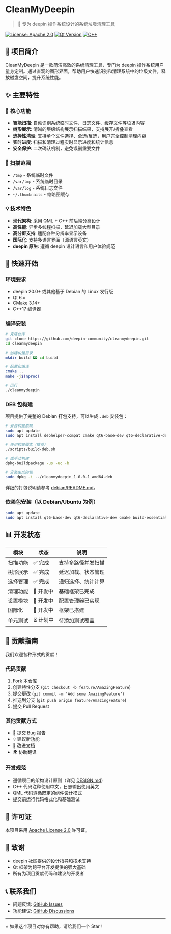 # CleanMyDeepin

> 🧹 专为 deepin 操作系统设计的系统垃圾清理工具

[![License: Apache 2.0](https://img.shields.io/badge/License-Apache%202.0-blue.svg)](LICENSE)
[![Qt Version](https://img.shields.io/badge/Qt-6.x-green.svg)](https://qt.io/)
[![C++](https://img.shields.io/badge/C++-17-orange.svg)](https://isocpp.org/)

## 📖 项目简介

CleanMyDeepin 是一款简洁高效的系统清理工具，专门为 deepin 操作系统用户量身定制。通过直观的图形界面，帮助用户快速识别和清理系统中的垃圾文件，释放磁盘空间，提升系统性能。

## ✨ 主要特性

### 🎯 核心功能
- **智能扫描**: 自动识别系统临时文件、日志文件、缓存文件等垃圾内容
- **树形展示**: 清晰的层级结构展示扫描结果，支持展开/折叠查看
- **选择性清理**: 支持单个文件选择、全选/反选，用户完全控制清理内容
- **实时进度**: 扫描和清理过程实时显示进度和统计信息
- **安全保护**: 二次确认机制，避免误删重要文件

### 🔧 扫描范围
- `/tmp` - 系统临时文件
- `/var/tmp` - 系统临时目录
- `/var/log` - 系统日志文件
- `~/.thumbnails` - 缩略图缓存

### 💡 技术特色
- **现代架构**: 采用 QML + C++ 前后端分离设计
- **高性能**: 异步多线程扫描，延迟加载大型目录
- **高分屏支持**: 适配各种分辨率显示设备
- **国际化**: 支持多语言界面（源语言英文）
- **deepin 原生**: 遵循 deepin 设计语言和用户体验规范

## 🚀 快速开始

### 环境要求
- deepin 20.0+ 或其他基于 Debian 的 Linux 发行版
- Qt 6.x
- CMake 3.14+
- C++17 编译器

### 编译安装

```bash
# 克隆仓库
git clone https://github.com/deepin-community/cleanmydeepin.git
cd cleanmydeepin

# 创建构建目录
mkdir build && cd build

# 配置和编译
cmake ..
make -j$(nproc)

# 运行
./cleanmydeepin
```

### DEB 包构建

项目提供了完整的 Debian 打包支持，可以生成 `.deb` 安装包：

```bash
# 安装构建依赖
sudo apt update
sudo apt install debhelper-compat cmake qt6-base-dev qt6-declarative-dev qt6-tools-dev qt6-l10n-tools build-essential

# 使用构建脚本（推荐）
./scripts/build-deb.sh

# 或手动构建
dpkg-buildpackage -us -uc -b

# 安装生成的包
sudo dpkg -i ../cleanmydeepin_1.0.0-1_amd64.deb
```

详细的打包说明请参考 [debian/README.md](debian/README.md)。

### 依赖包安装（以 Debian/Ubuntu 为例）

```bash
sudo apt update
sudo apt install qt6-base-dev qt6-declarative-dev cmake build-essential
```

## 📊 开发状态

| 模块 | 状态 | 说明 |
|-----|------|------|
| 扫描功能 | ✅ 完成 | 支持多路径并发扫描 |
| 树形展示 | ✅ 完成 | 延迟加载、状态管理 |
| 选择管理 | ✅ 完成 | 递归选择、统计计算 |
| 清理功能 | 🚧 开发中 | 基础框架已完成 |
| 设置模块 | 🚧 开发中 | 配置管理器已实现 |
| 国际化 | 🚧 开发中 | 框架已搭建 |
| 单元测试 | ⏳ 计划中 | 待添加测试覆盖 |

## 🤝 贡献指南

我们欢迎各种形式的贡献！

### 代码贡献
1. Fork 本仓库
2. 创建特性分支 (`git checkout -b feature/AmazingFeature`)
3. 提交更改 (`git commit -m 'Add some AmazingFeature'`)
4. 推送到分支 (`git push origin feature/AmazingFeature`)
5. 提交 Pull Request

### 其他贡献方式
- 🐛 提交 Bug 报告
- 💡 建议新功能
- 📝 改进文档
- 🌍 协助翻译

### 开发规范
- 遵循项目的架构设计原则（详见 [DESIGN.md](docs/DESIGN.md)）
- C++ 代码注释使用中文，日志输出使用英文
- QML 代码遵循既定的组件设计模式
- 提交前运行代码格式化和基础测试

## 📄 许可证

本项目采用 [Apache License 2.0](LICENSE) 许可证。

## 🙏 致谢

- deepin 社区提供的设计指导和技术支持
- Qt 框架为跨平台开发提供的强大基础
- 所有为项目贡献代码和建议的开发者

## 📞 联系我们

- 问题反馈: [GitHub Issues](https://github.com/deepin-community/cleanmydeepin/issues)
- 功能建议: [GitHub Discussions](https://github.com/deepin-community/cleanmydeepin/discussions)

---

⭐ 如果这个项目对你有帮助，请给我们一个 Star！
